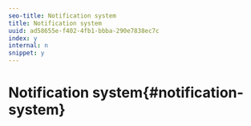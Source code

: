 ```yaml
---
seo-title: Notification system
title: Notification system
uuid: ad58655e-f402-4fb1-bbba-290e7838ec7c
index: y
internal: n
snippet: y
---
```


# Notification system{#notification-system}

